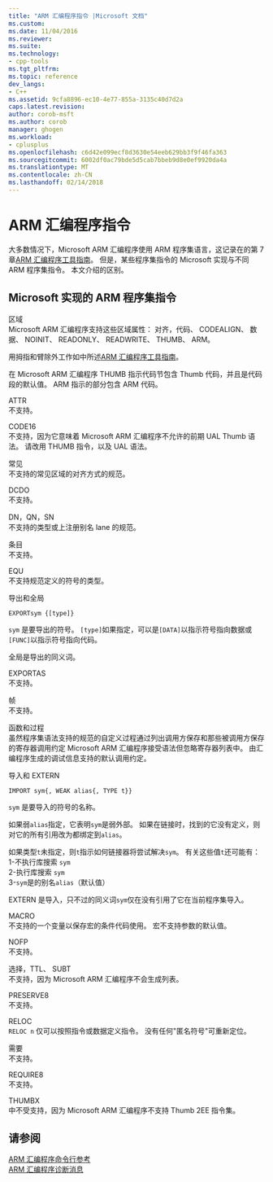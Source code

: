 ```yaml
---
title: "ARM 汇编程序指令 |Microsoft 文档"
ms.custom: 
ms.date: 11/04/2016
ms.reviewer: 
ms.suite: 
ms.technology:
- cpp-tools
ms.tgt_pltfrm: 
ms.topic: reference
dev_langs:
- C++
ms.assetid: 9cfa8896-ec10-4e77-855a-3135c40d7d2a
caps.latest.revision: 
author: corob-msft
ms.author: corob
manager: ghogen
ms.workload:
- cplusplus
ms.openlocfilehash: c6d42e099ecf8d3630e54eeb629bb3f9f46fa363
ms.sourcegitcommit: 6002df0ac79bde5d5cab7bbeb9d8e0ef9920da4a
ms.translationtype: MT
ms.contentlocale: zh-CN
ms.lasthandoff: 02/14/2018
---
```

# <a name="arm-assembler-directives"></a>ARM 汇编程序指令
大多数情况下，Microsoft ARM 汇编程序使用 ARM 程序集语言，这记录在的第 7 章[ARM 汇编程序工具指南](http://go.microsoft.com/fwlink/p/?linkid=246102)。 但是，某些程序集指令的 Microsoft 实现与不同 ARM 程序集指令。 本文介绍的区别。  
  
## <a name="microsoft-implementations-of-arm-assembly-directives"></a>Microsoft 实现的 ARM 程序集指令  
 区域  
 Microsoft ARM 汇编程序支持这些区域属性： 对齐，代码、 CODEALIGN、 数据、 NOINIT、 READONLY、 READWRITE、 THUMB、 ARM。  
  
 用拇指和臂除外工作如中所述[ARM 汇编程序工具指南](http://go.microsoft.com/fwlink/p/?linkid=246102)。  
  
 在 Microsoft ARM 汇编程序 THUMB 指示代码节包含 Thumb 代码，并且是代码段的默认值。  ARM 指示的部分包含 ARM 代码。  
  
 ATTR  
 不支持。  
  
 CODE16  
 不支持，因为它意味着 Microsoft ARM 汇编程序不允许的前期 UAL Thumb 语法。  请改用 THUMB 指令，以及 UAL 语法。  
  
 常见  
 不支持的常见区域的对齐方式的规范。  
  
 DCDO  
 不支持。  
  
 DN，QN，SN  
 不支持的类型或上注册别名 lane 的规范。  
  
 条目  
 不支持。  
  
 EQU  
 不支持规范定义的符号的类型。  
  
 导出和全局  
 ```  
EXPORTsym {[type]}  
```  
  
 `sym` 是要导出的符号。  `[type]`如果指定，可以是`[DATA]`以指示符号指向数据或`[FUNC]`以指示符号指向代码。  
  
 全局是导出的同义词。  
  
 EXPORTAS  
 不支持。  
  
 帧  
 不支持。  
  
 函数和过程  
 虽然程序集语法支持的规范的自定义过程通过列出调用方保存和那些被调用方保存的寄存器调用约定 Microsoft ARM 汇编程序接受语法但忽略寄存器列表中。  由汇编程序生成的调试信息支持的默认调用约定。  
  
 导入和 EXTERN  
 ```  
IMPORT sym{, WEAK alias{, TYPE t}}  
```  
  
 `sym` 是要导入的符号的名称。  
  
 如果弱`alias`指定，它表明`sym`是弱外部。 如果在链接时，找到的它没有定义，则对它的所有引用改为都绑定到`alias`。  
  
 如果类型`t`未指定，则`t`指示如何链接器将尝试解决`sym`。  有关这些值`t`还可能有：   
1-不执行库搜索 `sym`  
2-执行库搜索 `sym`  
3-`sym`是的别名`alias`（默认值）  
  
 EXTERN 是导入，只不过的同义词`sym`仅在没有引用了它在当前程序集导入。  
  
 MACRO  
 不支持的一个变量以保存宏的条件代码使用。 宏不支持参数的默认值。  
  
 NOFP  
 不支持。  
  
 选择，TTL、 SUBT  
 不支持，因为 Microsoft ARM 汇编程序不会生成列表。  
  
 PRESERVE8  
 不支持。  
  
 RELOC  
 `RELOC n` 仅可以按照指令或数据定义指令。 没有任何"匿名符号"可重新定位。  
  
 需要  
 不支持。  
  
 REQUIRE8  
 不支持。  
  
 THUMBX  
 中不受支持，因为 Microsoft ARM 汇编程序不支持 Thumb 2EE 指令集。  
  
## <a name="see-also"></a>请参阅  
 [ARM 汇编程序命令行参考](../../assembler/arm/arm-assembler-command-line-reference.md)   
 [ARM 汇编程序诊断消息](../../assembler/arm/arm-assembler-diagnostic-messages.md)
